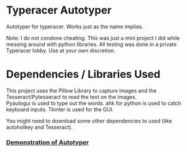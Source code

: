 # Typeracer Autotyper
Autotyper for typeracer. Works just as the name implies.

Note: I do not condone cheating. This was just a mini project I did while messing around with python libraries. All testing was done in a private Typeracer lobby.
Use at your own discretion.

# Dependencies / Libraries Used
This project uses the Pillow Library to capture images and the Tesseract/Pytesseract to read the text on the images.\
Pyautogui is used to type out the words. ahk for python is used to catch keyboard inputs. Tkinter is used for the GUI.

You might need to download some other dependencies to used (like autohotkey and Tesseract).


### [Demonstration of Autotyper](https://www.youtube.com/watch?v=4qUObfZtN9Y&feature=youtu.be)
